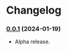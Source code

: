 # Changelog

### [0.0.1](https://github.com/jendave//token-note-hover/commits/main) (2024-01-19)

* Alpha release.
